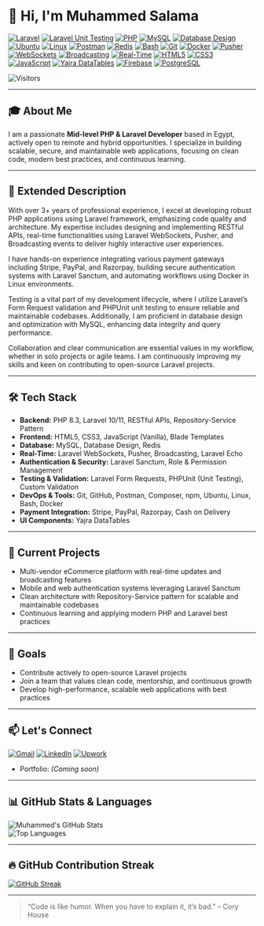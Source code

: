 # 👋 Hi, I'm Muhammed Salama

[![Laravel](https://img.shields.io/badge/-Laravel-FF2D20?style=flat&logo=laravel&logoColor=white)](https://laravel.com/)
[![Laravel Unit Testing](https://img.shields.io/badge/-Laravel%20Unit%20Testing-6C3FA6?style=flat&logo=laravel&logoColor=white)](https://laravel.com/docs/testing)
[![PHP](https://img.shields.io/badge/-PHP-777BB4?style=flat&logo=php&logoColor=white)](https://www.php.net/)
[![MySQL](https://img.shields.io/badge/-MySQL-4479A1?style=flat&logo=mysql&logoColor=white)](https://www.mysql.com/)
[![Database Design](https://img.shields.io/badge/-Database%20Design-00618A?style=flat&logo=datagrip&logoColor=white)](#)
[![Ubuntu](https://img.shields.io/badge/-Ubuntu-E95420?style=flat&logo=ubuntu&logoColor=white)](https://ubuntu.com/)
[![Linux](https://img.shields.io/badge/-Linux-FCC624?style=flat&logo=linux&logoColor=black)](https://www.linux.org/)
[![Postman](https://img.shields.io/badge/-Postman-FF6C37?style=flat&logo=postman&logoColor=white)](https://www.postman.com/)
[![Redis](https://img.shields.io/badge/-Redis-DC382D?style=flat&logo=redis&logoColor=white)](https://redis.io/)
[![Bash](https://img.shields.io/badge/-Bash-4EAA25?style=flat&logo=gnubash&logoColor=white)](https://www.gnu.org/software/bash/)
[![Git](https://img.shields.io/badge/-Git-F05032?style=flat&logo=git&logoColor=white)](https://git-scm.com/)
[![Docker](https://img.shields.io/badge/-Docker-2496ED?style=flat&logo=docker&logoColor=white)](https://www.docker.com/)
[![Pusher](https://img.shields.io/badge/-Pusher-010101?style=flat&logo=pusher&logoColor=white)](https://pusher.com/)
[![WebSockets](https://img.shields.io/badge/-WebSockets-6DB33F?style=flat&logo=socket.io&logoColor=white)](https://laravel.com/docs/websockets)
[![Broadcasting](https://img.shields.io/badge/-Broadcasting-8E44AD?style=flat&logo=laravel&logoColor=white)](https://laravel.com/docs/broadcasting)
[![Real-Time](https://img.shields.io/badge/-Real--Time-FFD700?style=flat&logo=lightning&logoColor=black)](#)
[![HTML5](https://img.shields.io/badge/-HTML5-E34F26?style=flat&logo=html5&logoColor=white)](https://developer.mozilla.org/en-US/docs/Web/Guide/HTML/HTML5)
[![CSS3](https://img.shields.io/badge/-CSS3-1572B6?style=flat&logo=css3&logoColor=white)](https://developer.mozilla.org/en-US/docs/Web/CSS)
[![JavaScript](https://img.shields.io/badge/-JavaScript-F7DF1E?style=flat&logo=javascript&logoColor=black)](https://developer.mozilla.org/en-US/docs/Web/JavaScript)
[![Yajra DataTables](https://img.shields.io/badge/-Yajra%20DataTables-003B57?style=flat&logo=laravel&logoColor=white)](https://yajrabox.com/docs/laravel-datatables/master/installation)
[![Firebase](https://img.shields.io/badge/-Firebase-FFCA28?style=flat&logo=firebase&logoColor=white)](https://firebase.google.com/)
[![PostgreSQL](https://img.shields.io/badge/-PostgreSQL-336791?style=flat&logo=postgresql&logoColor=white)](https://www.postgresql.org/)

![Visitors](https://visitor-badge.laobi.icu/badge?page_id=Muhammed2024Salama.Muhammed2024Salama)

---

## 🎓 About Me

I am a passionate **Mid-level PHP & Laravel Developer** based in Egypt, actively open to remote and hybrid opportunities. I specialize in building scalable, secure, and maintainable web applications, focusing on clean code, modern best practices, and continuous learning.

---

## 🚀 Extended Description

With over 3+ years of professional experience, I excel at developing robust PHP applications using Laravel framework, emphasizing code quality and architecture. My expertise includes designing and implementing RESTful APIs, real-time functionalities using Laravel WebSockets, Pusher, and Broadcasting events to deliver highly interactive user experiences.

I have hands-on experience integrating various payment gateways including Stripe, PayPal, and Razorpay, building secure authentication systems with Laravel Sanctum, and automating workflows using Docker in Linux environments.

Testing is a vital part of my development lifecycle, where I utilize Laravel’s Form Request validation and PHPUnit unit testing to ensure reliable and maintainable codebases. Additionally, I am proficient in database design and optimization with MySQL, enhancing data integrity and query performance.

Collaboration and clear communication are essential values in my workflow, whether in solo projects or agile teams. I am continuously improving my skills and keen on contributing to open-source Laravel projects.

---

## 🛠️ Tech Stack

- **Backend:** PHP 8.3, Laravel 10/11, RESTful APIs, Repository-Service Pattern  
- **Frontend:** HTML5, CSS3, JavaScript (Vanilla), Blade Templates  
- **Database:** MySQL, Database Design, Redis  
- **Real-Time:** Laravel WebSockets, Pusher, Broadcasting, Laravel Echo  
- **Authentication & Security:** Laravel Sanctum, Role & Permission Management  
- **Testing & Validation:** Laravel Form Requests, PHPUnit (Unit Testing), Custom Validation  
- **DevOps & Tools:** Git, GitHub, Postman, Composer, npm, Ubuntu, Linux, Bash, Docker  
- **Payment Integration:** Stripe, PayPal, Razorpay, Cash on Delivery  
- **UI Components:** Yajra DataTables  

---

## 🚧 Current Projects

- Multi-vendor eCommerce platform with real-time updates and broadcasting features  
- Mobile and web authentication systems leveraging Laravel Sanctum  
- Clean architecture with Repository-Service pattern for scalable and maintainable codebases  
- Continuous learning and applying modern PHP and Laravel best practices  

---

## 🎯 Goals

- Contribute actively to open-source Laravel projects  
- Join a team that values clean code, mentorship, and continuous growth  
- Develop high-performance, scalable web applications with best practices  

---

## 📫 Let's Connect

[![Gmail](https://img.shields.io/badge/-Gmail-D14836?style=flat&logo=gmail&logoColor=white)](mailto:devmuhammedsalama@gmail.com)
[![LinkedIn](https://img.shields.io/badge/-LinkedIn-0077B5?style=flat&logo=linkedin&logoColor=white)](https://www.linkedin.com/in/mohamed2050)
[![Upwork](https://img.shields.io/badge/-Upwork-6fda44?style=flat&logo=upwork&logoColor=white)](https://www.upwork.com/freelancers/~0182dd45bb78cc6fc1)

- Portfolio: *(Coming soon)*  


---

## 📊 GitHub Stats & Languages

![Muhammed's GitHub Stats](https://github-readme-stats.vercel.app/api?username=Muhammed2024Salama&show_icons=true&theme=radical&hide_title=true)  
![Top Languages](https://github-readme-stats.vercel.app/api/top-langs/?username=Muhammed2024Salama&layout=compact&theme=radical)

---

## 🔥 GitHub Contribution Streak

[![GitHub Streak](https://streak-stats.demolab.com?user=Muhammed2024Salama&theme=radical)](https://git.io/streak-stats)

---

> “Code is like humor. When you have to explain it, it’s bad.” – Cory House
